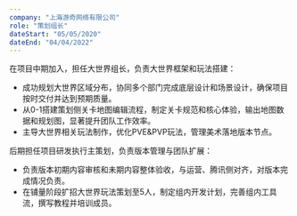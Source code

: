 ```yaml
---
company: "上海游奇网络有限公司"
role: "策划组长"
dateStart: "05/05/2020"
dateEnd: "04/04/2022"
---
```


在项目中期加入，担任大世界组长，负责大世界框架和玩法搭建：
- 成功规划大世界区域分布，协同多个部门完成底层设计和场景设计，确保项目按时交付并达到预期质量。
- 从0-1搭建策划侧关卡地图编辑流程，制定关卡规范和核心体验，输出地图数据和规划图，显著提升团队工作效率。
- 主导大世界相关玩法制作，优化PVE&PVP玩法，管理美术落地版本节点。

后期担任项目研发执行主策划，负责版本管理与团队扩展：
- 负责版本初期内容审核和未期内容整体验收，与运营、腾讯侧对齐，对版本完成情况负责。
- 在铺量阶段扩招大世界玩法策划至5人，制定组内开发计划，完善组内工具流，撰写教程并培训成员。